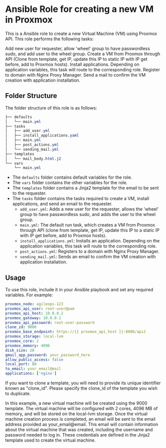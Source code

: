 # Ansible Role for creating a new VM in Proxmox

This is a Ansible role to create a new Virtual Machine (VM) using Proxmox API. This role performs the following tasks:

Add new user for requester, allow 'wheel' group to have passwordless sudo, and add user to the wheel group.
Create a VM from Proxmox through API (Clone from template, get IP, update this IP to static IP with IP get before, add to Proxmox hosts).
Install applications. Depending on application variables, this task will route to the corresponding role.
Register to domain with Nginx Proxy Manager.
Send a mail to confirm the VM creation with application installation.

## Folder Structure

The folder structure of this role is as follows:

```css
├── defaults
│   └── main.yml
├── tasks
│   ├── add_user.yml
│   ├── install_applications.yaml
│   ├── main.yml
│   ├── post_actions.yml
│   └── sending_mail.yml
├── templates
│   └── mail_body.html.j2
└── vars
    └── main.yml
```

- The ```defaults``` folder contains default variables for the role.
- The ```vars``` folder contains the other variables for the role.
- The ```templates``` folder contains a Jinja2 template for the email to be sent to the requester.
- The ```tasks``` folder contains the tasks required to create a VM, install applications, and send an email to the requester.
    - ```add_user.yml```: Adds a new user for the requester, allows the 'wheel' group to have passwordless sudo, and adds the user to the wheel group.
    - ```main.yml```: The default run task, which creates a VM from Proxmox through API (clone from template, get IP, update this IP to a static IP with IP get before, add to Proxmox hosts).
    - ```install_applications.yml```: Installs an application. Depending on the application variables, this task will route to the corresponding role.
    - ```post_actions.yml```: Registers to a domain with Nginx Proxy Manager.
    - ```sending_mail.yml```: Sends an email to confirm the VM creation with application installation.
    
## Usage

To use this role, include it in your Ansible playbook and set any required variables. For example:

```yaml
proxmox_node: agileops-123
proxmox_api_user: root-user@pam
proxmox_api_host: 10.0.0.2
proxmox_gateway: 10.0.0.1
proxmox_api_password: root-user-password
clone_id: 9000
proxmox_base_endpoint: https://{{ proxmox_api_host }}:8006/api2
proxmox_storage: local-lvm
proxmox_core: 2
proxmox_memory: 4096
disk_size: 20
gmail_app_password: your_password_here
allow_public_access: false
local_port: 80
to_email: your_email@mail
applications: ['nginx']
```

If you want to clone a template, you will need to provide its unique identifier known as "clone_id". Please specify the clone_id of the template you wish to duplicate.


In this example, a new virtual machine will be created using the 9000 template. The virtual machine will be configured with 2 cores, 4096 MB of memory, and will be stored on the local-lvm storage. Once the virtual machine creation process is completed, an email will be sent to the email address provided as your_email@email. This email will contain information about the virtual machine that was created, including the username and password needed to log in. These credentials are defined in the Jinja2 template used to create the virtual machine.
